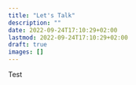 ```yaml
---
title: "Let's Talk"
description: ""
date: 2022-09-24T17:10:29+02:00
lastmod: 2022-09-24T17:10:29+02:00
draft: true
images: []
---
```


Test